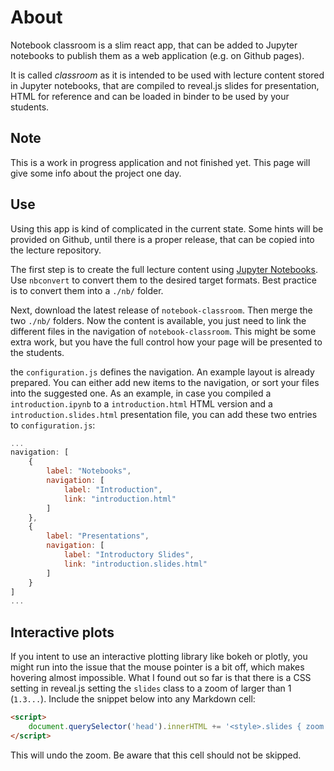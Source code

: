 # About

Notebook classroom is a slim react app, that can be added to Jupyter notebooks 
to publish them as a web application (e.g. on Github pages).

It is called *classroom* as it is intended to be used with lecture content 
stored in Jupyter notebooks, that are compiled to reveal.js slides for 
presentation, HTML for reference and can be loaded in binder to 
be used by your students.

## Note

This is a work in progress application and not finished yet.
This page will give some info about the project one day.

## Use

Using this app is kind of complicated in the current state.
Some hints will be provided on Github, until there is a proper 
release, that can be copied into the lecture repository.

The first step is to create the full lecture content using 
[Jupyter Notebooks](https://jupyter.org). Use `nbconvert` to
convert them to the desired target formats. Best practice is 
to convert them into a `./nb/` folder. 

Next, download the latest release of `notebook-classroom`. 
Then merge the two `./nb/` folders. Now the content is available, 
you just need to link the different files in the navigation of 
`notebook-classroom`. This might be some extra work, but you have 
the full control how your page will be presented to the students.


the `configuration.js` defines the navigation. An example layout is
already prepared. You can either add new items to the navigation, 
or sort your files into the suggested one. As an example, in case 
you compiled a `introduction.ipynb` to a `introduction.html` HTML 
version and a `introduction.slides.html` presentation file, you can 
add these two entries to `configuration.js`:

```Javascript
...
navigation: [
    {
        label: "Notebooks",
        navigation: [
            label: "Introduction",
            link: "introduction.html"
        ]
    },
    {
        label: "Presentations",
        navigation: [
            label: "Introductory Slides",
            link: "introduction.slides.html"
        ]
    }
]
...
```

## Interactive plots

If you intent to use an interactive plotting library like bokeh or plotly, you might 
run into the issue that the mouse pointer is a bit off, which makes hovering almost 
impossible. What I found out so far is that there is a CSS setting in reveal.js setting 
the ``slides`` class to a zoom of larger than 1 (``1.3...``). 
Include the snippet below into any Markdown cell:

```markdown
<script>
    document.querySelector('head').innerHTML += '<style>.slides { zoom: 1.0 !important; }</style>';
</script>
```

This will undo the zoom. Be aware that this cell should not be skipped.